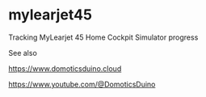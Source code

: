 # mylearjet45

Tracking MyLearjet 45 Home Cockpit Simulator progress

See also

https://www.domoticsduino.cloud

https://www.youtube.com/@DomoticsDuino

